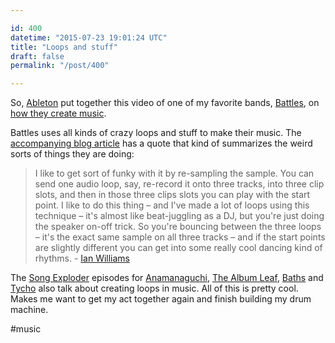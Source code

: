 ```yaml
---

id: 400
datetime: "2015-07-23 19:01:24 UTC"
title: "Loops and stuff"
draft: false
permalink: "/post/400"

---
```


So, [Ableton](https://en.wikipedia.org/wiki/Ableton) put together this video of one of my favorite bands, [Battles](https://en.wikipedia.org/wiki/Battles_(band)), on [how they create music](https://youtu.be/jS5ltxihivA).

Battles uses all kinds of crazy loops and stuff to make their music. The [accompanying blog article](https://www.ableton.com/en/blog/battles-art-of-repetition/) has a quote that kind of summarizes the weird sorts of things they are doing:

 > I like to get sort of funky with it by re-sampling the sample. You can send one audio loop, say, re-record it onto three tracks, into three clip slots, and then in those three clips slots you can play with the start point. I like to do this thing – and I've made a lot of loops using this technique – it's almost like beat-juggling as a DJ, but you're just doing the speaker on-off trick. So you're bouncing between the three loops – it's the exact same sample on all three tracks – and if the start points are slightly different you can get into some really cool dancing kind of rhythms. - [Ian Williams](https://en.wikipedia.org/wiki/Ian_Williams_(musician))

The [Song Exploder](https://songexploder.net/) episodes for [Anamanaguchi](https://songexploder.net/anamanaguchi), [The Album Leaf](https://songexploder.net/the-album-leaf), [Baths](https://songexploder.net/baths) and [Tycho](https://songexploder.net/tycho) also talk about creating loops in music. All of this is pretty cool. Makes me want to get my act together again and finish building my drum machine.

#music

